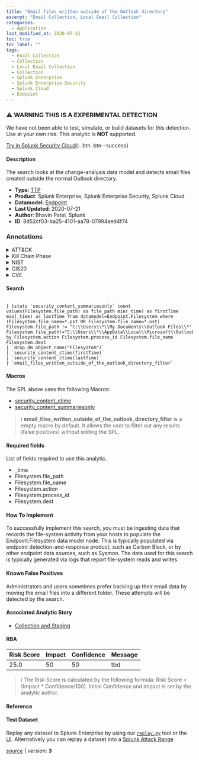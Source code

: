 ```yaml
---
title: "Email files written outside of the Outlook directory"
excerpt: "Email Collection, Local Email Collection"
categories:
  - Application
last_modified_at: 2020-07-21
toc: true
toc_label: ""
tags:
  - Email Collection
  - Collection
  - Local Email Collection
  - Collection
  - Splunk Enterprise
  - Splunk Enterprise Security
  - Splunk Cloud
  - Endpoint
---
```


### :warning: WARNING THIS IS A EXPERIMENTAL DETECTION
We have not been able to test, simulate, or build datasets for this detection. Use at your own risk. This analytic is **NOT** supported.


[Try in Splunk Security Cloud](https://www.splunk.com/en_us/cyber-security.html){: .btn .btn--success}

#### Description

The search looks at the change-analysis data model and detects email files created outside the normal Outlook directory.

- **Type**: [TTP](https://github.com/splunk/security_content/wiki/Detection-Analytic-Types)
- **Product**: Splunk Enterprise, Splunk Enterprise Security, Splunk Cloud
- **Datamodel**: [Endpoint](https://docs.splunk.com/Documentation/CIM/latest/User/Endpoint)
- **Last Updated**: 2020-07-21
- **Author**: Bhavin Patel, Splunk
- **ID**: 8d52cf03-ba25-4101-aa78-07994aed4f74

### Annotations
<details>
  <summary>ATT&CK</summary>

<div markdown="1">

#### [ATT&CK](https://attack.mitre.org/)

| ID          | Technique   | Tactic         |
| ----------- | ----------- |--------------- |
| [T1114](https://attack.mitre.org/techniques/T1114/) | Email Collection | Collection |

| [T1114.001](https://attack.mitre.org/techniques/T1114/001/) | Local Email Collection | Collection |

</div>
</details>


<details>
  <summary>Kill Chain Phase</summary>

<div markdown="1">

* Actions on Objectives


</div>
</details>


<details>
  <summary>NIST</summary>

<div markdown="1">



</div>
</details>

<details>
  <summary>CIS20</summary>

<div markdown="1">

* CIS 8



</div>
</details>

<details>
  <summary>CVE</summary>

<div markdown="1">


</div>
</details>


#### Search

```

| tstats `security_content_summariesonly` count values(Filesystem.file_path) as file_path min(_time) as firstTime max(_time) as lastTime from datamodel=Endpoint.Filesystem where (Filesystem.file_name=*.pst OR Filesystem.file_name=*.ost) Filesystem.file_path != "C:\\Users\\*\\My Documents\\Outlook Files\\*"  Filesystem.file_path!="C:\\Users\\*\\AppData\\Local\\Microsoft\\Outlook*" by Filesystem.action Filesystem.process_id Filesystem.file_name Filesystem.dest 
| `drop_dm_object_name("Filesystem")` 
| `security_content_ctime(firstTime)` 
| `security_content_ctime(lastTime)`
| `email_files_written_outside_of_the_outlook_directory_filter` 
```

#### Macros
The SPL above uses the following Macros:
* [security_content_ctime](https://github.com/splunk/security_content/blob/develop/macros/security_content_ctime.yml)
* [security_content_summariesonly](https://github.com/splunk/security_content/blob/develop/macros/security_content_summariesonly.yml)

> :information_source:
> **email_files_written_outside_of_the_outlook_directory_filter** is a empty macro by default. It allows the user to filter out any results (false positives) without editing the SPL.



#### Required fields
List of fields required to use this analytic.
* _time
* Filesystem.file_path
* Filesystem.file_name
* Filesystem.action
* Filesystem.process_id
* Filesystem.dest



#### How To Implement
To successfully implement this search, you must be ingesting data that records the file-system activity from your hosts to populate the Endpoint.Filesystem data model node. This is typically populated via endpoint detection-and-response product, such as Carbon Black, or by other endpoint data sources, such as Sysmon. The data used for this search is typically generated via logs that report file-system reads and writes.
#### Known False Positives
Administrators and users sometimes prefer backing up their email data by moving the email files into a different folder. These attempts will be detected by the search.

#### Associated Analytic Story
* [Collection and Staging](/stories/collection_and_staging)




#### RBA

| Risk Score  | Impact      | Confidence   | Message      |
| ----------- | ----------- |--------------|--------------|
| 25.0 | 50 | 50 | tbd |


> :information_source:
> The Risk Score is calculated by the following formula: Risk Score = (Impact * Confidence/100). Initial Confidence and Impact is set by the analytic author.


#### Reference


#### Test Dataset
Replay any dataset to Splunk Enterprise by using our [`replay.py`](https://github.com/splunk/attack_data#using-replaypy) tool or the [UI](https://github.com/splunk/attack_data#using-ui).
Alternatively you can replay a dataset into a [Splunk Attack Range](https://github.com/splunk/attack_range#replay-dumps-into-attack-range-splunk-server)




[*source*](https://github.com/splunk/security_content/tree/develop/detections/experimental/application/email_files_written_outside_of_the_outlook_directory.yml) \| *version*: **3**